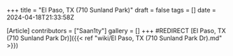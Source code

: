 +++
title = "El Paso, TX (710 Sunland Park)"
draft = false
tags = []
date = 2024-04-18T21:33:58Z

[Article]
contributors = ["Saan1ty"]
gallery = []
+++
#REDIRECT [El Paso, TX (710 Sunland Park Dr)]({{< ref "wiki/El Paso, TX (710 Sunland Park Dr).md" >}})